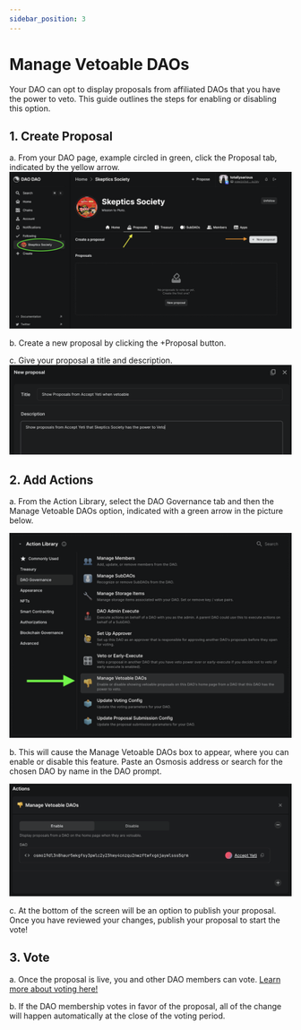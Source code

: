 ```yaml
---
sidebar_position: 3
---
```


# Manage Vetoable DAOs

Your DAO can opt to display proposals from affiliated DAOs that you have the power to veto. This guide outlines the steps for enabling or disabling this option. 

## 1. Create Proposal
a. From your DAO page, example circled in green, click the Proposal tab, indicated by the yellow arrow. 
![Create proposal](/img/dao-management/change-appearance1.png)

b. Create a new proposal by clicking the +Proposal button. 

c. Give your proposal a title and description. 
![MVD title and description](/img/dao-governance/vetoable1.png)

## 2. Add Actions

a. From the Action Library, select the DAO Governance tab and then the Manage Vetoable DAOs option, indicated with a green arrow in the picture below. 

![Manage vetoable daos action library](/img/dao-governance/vetoable2.png)

b. This will cause the Manage Vetoable DAOs box to appear, where you can enable or disable this feature. Paste an Osmosis address or search for the chosen DAO by name in the DAO prompt. 

![Manage vetoable daos action box](/img/dao-governance/vetoable3.png)

c. At the bottom of the screen will be an option to publish your proposal. Once you have reviewed your changes, publish your proposal to start the vote!

## 3. Vote
a. Once the proposal is live, you and other DAO members can vote. [Learn more about voting here!](.../dao-governance/proposals/how-to-vote-on-a-proposal.md)

b. If the DAO membership votes in favor of the proposal, all of the change will happen automatically at the close of the voting period. 
